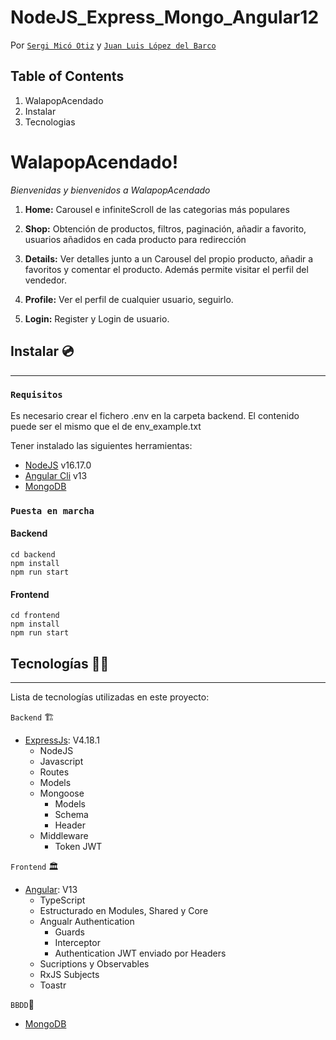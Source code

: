 # NodeJS_Express_Mongo_Angular12

Por [`Sergi Micó Otiz`](https://github.com/sergimicoortiz)  y  [`Juan Luis López del Barco`](https://github.com/JuanLuisLopez-code)

## Table of Contents

1. WalapopAcendado
2. Instalar
3. Tecnologias


# WalapopAcendado! 
_Bienvenidas y bienvenidos a WalapopAcendado_

1. **Home:**
   Carousel e infiniteScroll de las categorias más populares

2. **Shop:**
   Obtención de productos, filtros, paginación, añadir a favorito, usuarios añadidos en cada producto para redirección

3. **Details:**
   Ver detalles junto a un Carousel del propio producto, añadir a favoritos y comentar el producto.
   Además permite visitar el perfil del vendedor.

4. **Profile:**
   Ver el perfil de cualquier usuario, seguirlo.

5. **Login:**
   Register y Login de usuario.

## Instalar 💿

---

### `Requisitos`
Es necesario crear el fichero .env en la carpeta backend. El contenido puede ser el mismo que el de env_example.txt

Tener instalado las siguientes herramientas:

- [NodeJS](https://nodejs.org/en/download/) v16.17.0
- [Angular Cli](https://angularjs.org) v13
- [MongoDB](https://www.mongodb.com/try/download/community)

### `Puesta en marcha`

#### Backend
  ```
  cd backend
  npm install
  npm run start
  ```

  #### Frontend
  ```
  cd frontend
  npm install
  npm run start
  ```

## Tecnologías 👨‍💻

---

Lista de tecnologías utilizadas en este proyecto:

`Backend` 🏗️

- [ExpressJs](https://expressjs.com/): V4.18.1
  - NodeJS
  - Javascript
  - Routes
  - Models
  - Mongoose
    - Models
    - Schema
    - Header
  - Middleware
    - Token JWT


`Frontend` 🏛️

- [Angular](https://angularjs.org): V13
  - TypeScript
  - Estructurado en Modules, Shared y Core
  - Angualr Authentication
    - Guards
    - Interceptor
    - Authentication JWT enviado por Headers
  - Sucriptions y Observables
  - RxJS Subjects
  - Toastr
  

`BBDD`💾

- [MongoDB](https://www.mongodb.com/)
